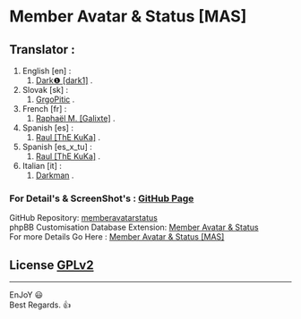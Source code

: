 # Member Avatar & Status [MAS]
   
   
## Translator : 
   
1. English [en] :   
   1. [Dark❶ [dark1]](https://github.com/Dark1z) .   
1. Slovak [sk] :   
   1. [GrgoPitic](https://phpbb.com/community/memberlist.php?mode=viewprofile&u=1765796) .   
1. French [fr] :   
   1. [Raphaël M. [Galixte]](https://github.com/Galixte) .   
1. Spanish [es] :   
   1. [Raul [ThE KuKa]](https://phpbb.com/community/memberlist.php?mode=viewprofile&u=94590) .   
1. Spanish [es_x_tu] :   
   1. [Raul [ThE KuKa]](https://phpbb.com/community/memberlist.php?mode=viewprofile&u=94590) .   
1. Italian [it] :   
   1. [Darkman](https://darkylab.altervista.org/forum/memberlist.php?mode=viewprofile&u=53) .   
   
### For Detail's & ScreenShot's : [GitHub Page](https://github.dark1.tech/memberavatarstatus/)   
   
GitHub Repository: [memberavatarstatus](https://github.com/Dark1z/memberavatarstatus)   
phpBB Customisation Database Extension: [Member Avatar & Status](https://www.phpbb.com/customise/db/extension/member_avatar_status)   
For more Details Go Here : [Member Avatar & Status [MAS]](https://github.dark1.tech/memberavatarstatus)   
   
## License  [GPLv2](license.txt)   
   
--------------   
EnJoY  😃   
Best Regards.  👍   
   

